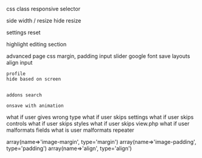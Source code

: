 css class
responsive selector

side width / resize
hide
resize

settings reset

highlight editing section

advanced
	page css
	margin, padding input
	slider
	google font
	save layouts	
	align input

	profile
	hide based on screen


	addons search

	onsave with animation


what if user gives wrong type
what if user skips settings
what if user skips controls
what if user skips styles
what if user skips view.php
what if user malformats fields
what is user malformats repeater


array(name=>'image-margin', type='margin')
array(name=>'image-padding', type='padding')
array(name=>'align', type='align')

